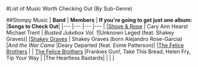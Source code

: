 #List of Music Worth Checking Out (By Sub-Genre)

##Stompy Music
| **Band**  	|  **Members** 	|   **If you're going to get just one album:**  |**Songs to Check Out**|
|--- |--- |--- |--- |
|[Shove & Rope](https://en.wikipedia.org/wiki/Shovels_%26_Rope) 	| Cary Ann Hearst  Michael Trent   	| *Busted Jukebox Vol. 1*|Unknown Leged (feat. Shakey Graves)|
|[Shakey Graves](https://en.wikipedia.org/wiki/Shakey_Graves) 	| Shakey Graves (born Alejandro Rose-Garcia)	|*And the War Came* |Deary Departed (feat. Esme Patterson)|
|[The Felice Brothers](https://en.wikipedia.org/wiki/The_Felice_Brothers) 	|   	|  [The Felice Brothers](https://en.wikipedia.org/wiki/The_Felice_Brothers_%28album%29) |Frankies Gun!, Take This Bread, Helen Fry, Tip Your Way |
|The Heartless Bastards| | |
|

